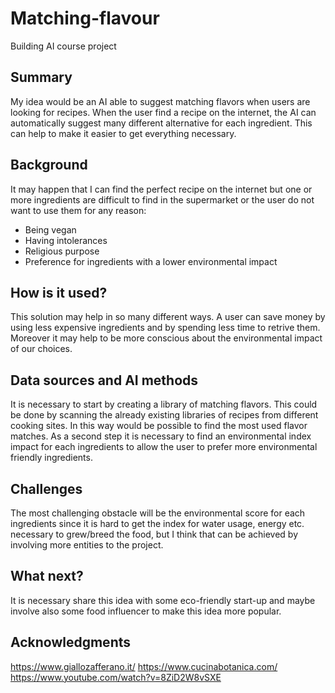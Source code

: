 # Matching-flavour
Building AI course project

## Summary
My idea would be an AI able to suggest matching flavors when users are looking for recipes.
When the user find a recipe on the internet, the AI can automatically suggest many different alternative for each ingredient. This can help to make it easier to get everything necessary.

## Background
It may happen that I can find the perfect recipe on the internet but one or more ingredients are difficult to find in the supermarket or the user do not want to use them for any reason:
* Being vegan
* Having intolerances
* Religious purpose
* Preference for ingredients with a lower environmental impact

## How is it used?
This solution may help in so many different ways. A user can save money by using less expensive ingredients and by spending less time to retrive them. Moreover it may help to be more conscious about the environmental impact of our choices.


## Data sources and AI methods
It is necessary to start by creating a library of matching flavors. This could be done by scanning the already existing libraries of recipes from different cooking sites.
In this way would be possible to find the most used flavor matches.
As a second step it is necessary to find an environmental index impact for each ingredients to allow the user to prefer more environmental friendly ingredients.

## Challenges
The most challenging obstacle will be the environmental score for each ingredients since it is hard to get the index for water usage, energy etc. necessary to grew/breed the food, but I think that can be achieved by involving more entities to the project.

## What next?
It is necessary share this idea with some eco-friendly start-up and maybe involve also some food influencer to make this idea more popular.

## Acknowledgments
https://www.giallozafferano.it/
https://www.cucinabotanica.com/
https://www.youtube.com/watch?v=8ZiD2W8vSXE
